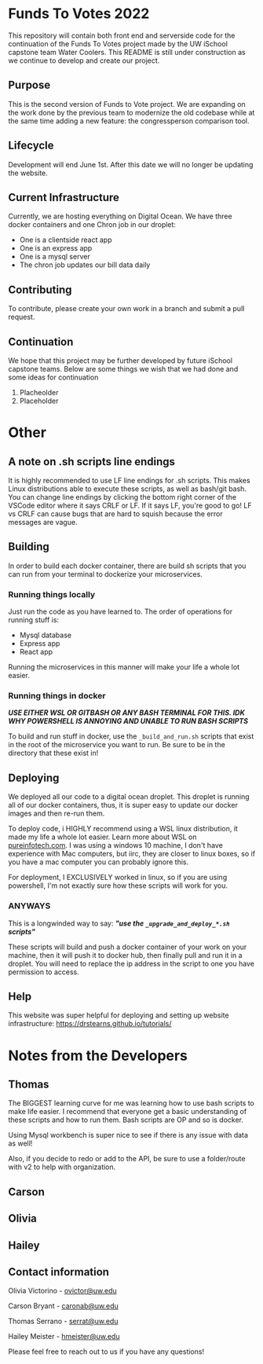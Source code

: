 # Funds To Votes 2022
This repository will contain both front end and serverside code for the continuation of the Funds To Votes project made by the UW iSchool capstone team Water Coolers. This README is still under construction as we continue to develop and create our project.

## Purpose

This is the second version of Funds to Vote project. We are expanding on the work done by the previous team to modernize the old codebase while at the same time adding a new feature: the congressperson comparison tool.

## Lifecycle

Development will end June 1st. After this date we will no longer be updating the website.

## Current Infrastructure

Currently, we are hosting everything on Digital Ocean. We have three docker containers and one Chron job in our droplet:

- One is a clientside react app
- One is an express app
- One is a mysql server
- The chron job updates our bill data daily

## Contributing
To contribute, please create your own work in a branch and submit a pull request.

## Continuation
We hope that this project may be further developed by future iSchool capstone teams. Below are some things we wish that we had done and some ideas for continuation

1. Placheolder
2. Placeholder

# Other

## A note on .sh scripts line endings
It is highly recommended to use LF line endings for .sh scripts. This makes Linux distributions able to execute these scripts, as well as bash/git bash. You can change line endings by clicking the bottom right corner of the VSCode editor where it says CRLF or LF. If it says LF, you're good to go! LF vs CRLF can cause bugs that are hard to squish because the error messages are vague.

## Building
In order to build each docker container, there are build sh scripts that you can run from your terminal to dockerize your microservices. 

### Running things locally
Just run the code as you have learned to. The order of operations for running stuff is:

- Mysql database
- Express app
- React app

Running the microservices in this manner will make your life a whole lot easier. 

### Running things in docker
***USE EITHER WSL OR GITBASH OR ANY BASH TERMINAL FOR THIS. IDK WHY POWERSHELL IS ANNOYING AND UNABLE TO RUN BASH SCRIPTS*** 

To build and run stuff in docker, use the `_build_and_run.sh` scripts that exist in the root of the microservice you want to run. Be sure to be in the directory that these exist in! 


## Deploying
We deployed all our code to a digital ocean droplet. This droplet is running all of our docker containers, thus, it is super easy to update our docker images and then re-run them. 

To deploy code, i HIGHLY recommend using a WSL linux distribution, it made my life a whole lot easier. Learn more about WSL on [pureinfotech.com](https://pureinfotech.com/install-windows-subsystem-linux-2-windows-10/). I was using a windows 10 machine, I don't have experience with Mac computers, but iirc, they are closer to linux boxes, so if you have a mac computer you can probably ignore this.

For deployment, I EXCLUSIVELY worked in linux, so if you are using powershell, I'm not exactly sure how these scripts will work for you.

### ANYWAYS
This is a longwinded way to say: ***"use the `_upgrade_and_deploy_*.sh` scripts"***

These scripts will build and push a docker container of your work on your machine, then it will push it to docker hub, then finally pull and run it in a droplet. You will need to replace the ip address in the script to one you have permission to access.

## Help
This website was super helpful for deploying and setting up website infrastructure:
 https://drstearns.github.io/tutorials/

# Notes from the Developers

## Thomas

The BIGGEST learning curve for me was learning how to use bash scripts to make life easier. I recommend that everyone get a basic understanding of these scripts and how to run them. Bash scripts are OP and so is docker.

Using Mysql workbench is super nice to see if there is any issue with data as well!

Also, if you decide to redo or add to the API, be sure to use a folder/route with v2 to help with organization. 

## Carson

## Olivia

## Hailey

## Contact information
Olivia Victorino - ovictor@uw.edu

Carson Bryant - caronab@uw.edu

Thomas Serrano - serrat@uw.edu

Hailey Meister - hmeister@uw.edu

Please feel free to reach out to us if you have any questions!